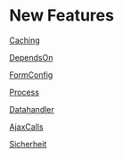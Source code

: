 New Features
============

[Caching](Documentation/NewFeatures/Caching.md)

[DependsOn](Documentation/NewFeatures/DependsOn.md)

[FormConfig](Documentation/NewFeatures/FormConfig.md)

[Process](Documentation/NewFeatures/Process.md)

[Datahandler](Documentation/NewFeatures/Datahandler.md)

[AjaxCalls](Documentation/NewFeatures/AjaxCalls.md)

[Sicherheit](Documentation/NewFeatures/Sicherheit.md)